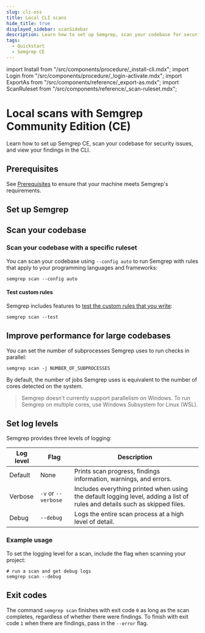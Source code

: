 ```yaml
---
slug: cli-oss
title: Local CLI scans
hide_title: true
displayed_sidebar: scanSidebar
description: Learn how to set up Semgrep, scan your codebase for security issues, and view your findings in the CLI.
tags:
  - Quickstart
  - Semgrep CE
---
```


import Install from "/src/components/procedure/_install-cli.mdx";
import Login from "/src/components/procedure/_login-activate.mdx";
import ExportAs from "/src/components/reference/_export-as.mdx";
import ScanRuleset from "/src/components/reference/_scan-ruleset.mdx";

# Local scans with Semgrep Community Edition (CE)

Learn how to set up Semgrep CE, scan your codebase for security issues, and view your findings in the CLI.

## Prerequisites

See [Prerequisites](/prerequisites) to ensure that your machine meets Semgrep's requirements.

## Set up Semgrep

<Install />

## Scan your codebase

<ExportAs />

### Scan your codebase with a specific ruleset

You can scan your codebase using `--config auto` to run Semgrep with rules that apply to your programming languages and frameworks:

```console
semgrep scan --config auto
```

<ScanRuleset />

#### Test custom rules

Semgrep includes features to [test the custom rules that you write](/writing-rules/testing-rules):

```console
semgrep scan --test
```

## Improve performance for large codebases

You can set the number of subprocesses Semgrep uses to run checks in parallel:

```console
semgrep scan -j NUMBER_OF_SUBPROCESSES
```

By default, the number of jobs Semgrep uses is equivalent to the number of cores detected on the system.

> Semgrep doesn't currently support parallelism on Windows. To run Semgrep on multiple cores, use Windows Subsystem for Linux (WSL).

## Set log levels

Semgrep provides three levels of logging:

| **Log level** | **Flag** | **Description** |
| - | - | - |
| Default | None | Prints scan progress, findings information, warnings, and errors. |
| Verbose | `-v` or `--verbose` | Includes everything printed when using the default logging level, adding a list of rules and details such as skipped files. |
| Debug | `--debug` | Logs the entire scan process at a high level of detail. |

### Example usage

To set the logging level for a scan, include the flag when scanning your project:

```console
# run a scan and get debug logs
semgrep scan --debug
```

## Exit codes

The command `semgrep scan` finishes with exit code `0` as long as the scan completes, regardless of whether there were findings. To finish with exit code `1` when there are findings, pass in the `--error` flag.

